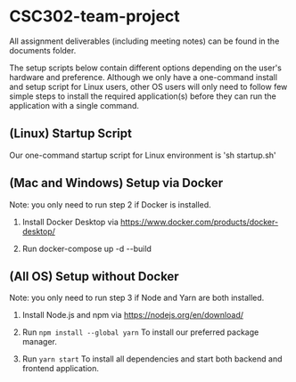 # CSC302-team-project

All assignment deliverables (including meeting notes) can be found in the documents folder.

The setup scripts below contain different options depending on the user's hardware and preference.
Although we only have a one-command install and setup script for Linux users, other OS users will only need to follow few simple steps to install the required application(s) before they can run the application with a single command.

## (Linux) Startup Script 

Our one-command startup script for Linux environment is 'sh startup.sh'

## (Mac and Windows) Setup via Docker

Note: you only need to run step 2 if Docker is installed.

1. Install Docker Desktop via https://www.docker.com/products/docker-desktop/

2. Run docker-compose up -d --build

## (All OS) Setup without Docker

Note: you only need to run step 3 if Node and Yarn are both installed.

1. Install Node.js and npm via https://nodejs.org/en/download/

2. Run `npm install --global yarn`
To install our preferred package manager.

3. Run `yarn start`
To install all dependencies and start both backend and frontend application.